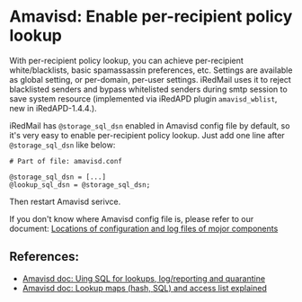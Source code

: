 # Amavisd: Enable per-recipient policy lookup

With per-recipient policy lookup, you can achieve per-recipient white/blacklists,
basic spamassassin preferences, etc. Settings are available as global setting,
or per-domain, per-user settings. iRedMail uses it to reject blacklisted
senders and bypass whitelisted senders during smtp session to save system
resource (implemented via iRedAPD plugin `amavisd_wblist`, new in iRedAPD-1.4.4.).

iRedMail has `@storage_sql_dsn` enabled in Amavisd config file by default, so
it's very easy to enable per-recipient policy lookup. Just add one line after
`@storage_sql_dsn` like below:

```
# Part of file: amavisd.conf

@storage_sql_dsn = [...]
@lookup_sql_dsn = @storage_sql_dsn;
```

Then restart Amavisd serivce.

If you don't know where Amavisd config file is, please refer to our document:
[Locations of configuration and log files of mojor components](./file.locations.html#amavisd)

## References:

* [Amavisd doc: Uing SQL for lookups, log/reporting and quarantine](http://www.ijs.si/software/amavisd/README.sql.txt)
* [Amavisd doc: Lookup maps (hash, SQL) and access list explained](http://www.ijs.si/software/amavisd/README.lookups.txt)

